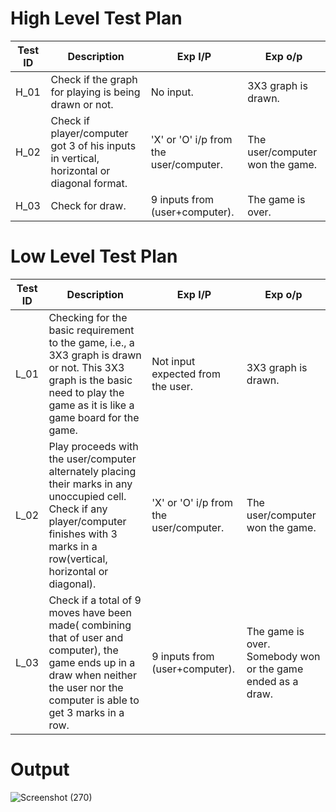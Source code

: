 # High Level Test Plan
| Test ID | Description | Exp I/P   | Exp o/p |          
| -------| ----------- | --------- | ---------- 
| H_01 | Check if the graph for playing is being drawn or not. | No input. | 3X3 graph is drawn. |
| H_02 | Check if player/computer got 3 of his inputs in vertical, horizontal or diagonal format. | 'X' or 'O' i/p from the user/computer. | The user/computer won the game. |  |  
| H_03 | Check for draw. |  9 inputs from (user+computer).  | The game is over. |  |  |


# Low Level Test Plan
| Test ID | Description | Exp I/P   | Exp o/p |          
| -------| ----------- | --------- | ---------- |
| L_01 | Checking for the basic requirement to the game, i.e., a 3X3 graph is drawn or not. This 3X3 graph is the basic need to play the game as it is like a game board for the game. | Not input expected from the user. | 3X3 graph is drawn. |
| L_02 | Play proceeds with the user/computer alternately placing their marks in any unoccupied cell. Check if any player/computer finishes with 3 marks in a row(vertical, horizontal or diagonal). | 'X' or 'O' i/p from the user/computer.  | The user/computer won the game.  |  | 
| L_03 | Check if a total of 9 moves have been made( combining that of user and computer), the game ends up in a draw when neither the user nor the computer is able to get 3 marks in a row. |  9 inputs from (user+computer).   | The game is over. Somebody won or the game ended as a draw. |  |  |


# Output

![Screenshot (270)](https://user-images.githubusercontent.com/94219623/143365522-0452a7fc-bf70-4a9e-a5d7-d70b5232b04d.png)

